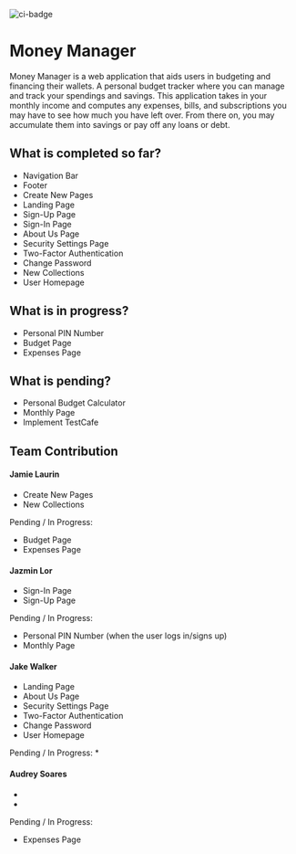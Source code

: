 ![ci-badge](https://github.com/3J-A/MoneyManager/actions/workflows/ci.yml/badge.svg)

# Money Manager 

Money Manager is a web application that aids users in budgeting and financing their wallets. A personal budget tracker where you can manage and track your spendings and savings. This application takes in your monthly income and computes any expenses, bills, and subscriptions you may have to see how much you have left over. From there on, you may accumulate them into savings or pay off any loans or debt.  

## What is completed so far?
* Navigation Bar
* Footer
* Create New Pages
* Landing Page
* Sign-Up Page
* Sign-In Page
* About Us Page
* Security Settings Page
* Two-Factor Authentication
* Change Password
* New Collections
* User Homepage

## What is in progress?
* Personal PIN Number
* Budget Page
* Expenses Page

## What is pending? 
* Personal Budget Calculator
* Monthly Page
* Implement TestCafe

## Team Contribution 
#### Jamie Laurin 
* Create New Pages
* New Collections

Pending / In Progress: 
* Budget Page
* Expenses Page

#### Jazmin Lor 
* Sign-In Page
* Sign-Up Page

Pending / In Progress: 
* Personal PIN Number (when the user logs in/signs up)
* Monthly Page

#### Jake Walker
* Landing Page
* About Us Page
* Security Settings Page
* Two-Factor Authentication
* Change Password
* User Homepage

Pending / In Progress:
* 

#### Audrey Soares 
*
*

Pending / In Progress: 
* Expenses Page
